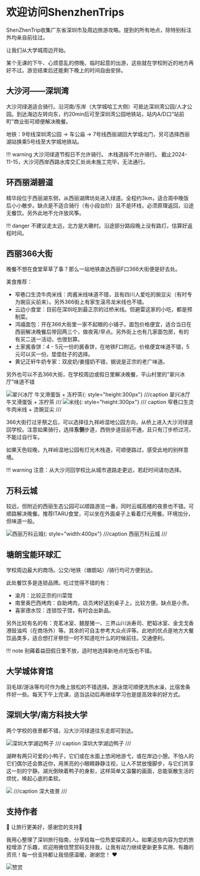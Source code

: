 # 欢迎访问ShenzhenTrips

ShenZhenTrip收集广东省深圳市及周边旅游攻略。提到的所有地点，除特别标注外均亲自前往过。

让我们从大学城周边开始。

某个无课的下午、心烦意乱的傍晚、临时起意的出游，这些就在学校附近的地方再好不过。游览结束后还能剩下晚上的时间自由安排。

## 大沙河——深圳湾

大沙河绿道适合骑行。沿河南/东岸（大学城哈工大侧）可抵达深圳湾公园/人才公园。到达海边左转向东，约20min后可至深圳湾公园地铁站，站内A/D口“站前町”商业街可顺便解决晚餐。

地铁：9号线深圳湾公园 -> 车公庙 -> 7号线西丽湖回大学城北门，另可选择西丽湖站换乘5号线至大学城地铁站。

!!! warning
    大沙河绿道节假日不允许骑行。
    木栈道段不允许骑行。
    截止2024-11-15，大沙河西岸西路水库交汇处尚未施工完毕，无法通行。

## 环西丽湖碧道

精华段位于西丽湖东侧，从西丽湖牌坊处进入绿道。全程约3km，适合周中晚饭后小小散步。缺点是不适合骑行（有小段台阶）且不是环线，必须原理返回，沿途无餐饮。另外此地不允许放风筝。

!!! danger
    不建议走太远，北方是大磡村。沿途部分路段晚上没有路灯。估算好返程时间。

## 西丽366大街

晚餐不想在食堂草草了事？那么一站地铁直达西丽F口366大街便是好去处。

美食推荐：

- 窄巷口生烫牛肉米线：肉酱米线味道不错，且有四川人爱吃的豌豆尖（有时专为豌豆尖前来）。另外366街上有家生滚吊龙米线也不错。
- 云边小食堂：目前在深圳吃到最正宗的过桥米线。但避雷这家的小吃，都是预制菜。
- 鸿禧面包：开在366大街里一家不起眼的小铺子。面包价格便宜，适合当日在西丽解决晚餐后带回两三个，做夜宵/早点。另外街上也有几家面包房，有的有买二送一活动，也很划算。
- 土家酱香饼：4 - 5元一份的酱香饼，在地铁F口附近。价格便宜味道不错，5元可以买一份。垫垫肚子的选择。 
- 黄记正轩牛奶专家：双皮奶/姜撞奶不错，据说是正宗的老广味道。

另外也可以不去366大街，在学校周边或假日里解决晚餐，平山村里的“翠兴冰厅”味道不错

![翠兴冰厅 牛叉滑蛋饭 + 冻柠茶](images/IMG_20241114_181348.jpg){: style="height:300px"}
///caption
翠兴冰厅 牛叉滑蛋饭 + 冻柠茶
///
![米线](images/窄巷口米线.jpg){: style="height:300px"}
/// caption
窄巷口生烫牛肉米线 + 烫豌豆尖
///

366大街打过牙祭之后，可以选择往九祥岭湿地公园方向，从桥上进入大沙河绿道回学校。注意如果骑行，选择**东侧**步道，西侧步道目前不通，且只有汀步桥过河，不能过自行车。

如果天色较晚，九祥岭湿地公园有灯光木栈道，可顺便路过，感受此地的别样意境。

!!! warning
    注意：从大沙河回学校比从城市道路走更远，若赶时间请勿选择。

## 万科云城

较远，但附近的西丽生态公园可以顺路游览一番，同时云城高楼的夜景也不错。可顺路解决晚餐。推荐ITARU食堂，可以坐在外面桌子上看着灯光用餐。环境加分，但味道一般。

![西丽万科云城](images/万科云城.jpg){: style="width:400px"}
///caption
西丽万科云城
///

## 塘朗宝能环球汇

学校周边最大的商场。公交/地铁（塘朗站）/骑行均可方便到达。

此处餐饮多是连锁品牌。吃过觉得不错的有：

- 渝月：比较正宗的川菜馆
- 南里奥巴西烤肉：自助烤肉，店员烤好送到桌子上，比较方便。缺点是小贵。
- 喜家德水饺：连锁饺子馆，有时会出新品。

另外比较有名的有：克茗冰室、麺屋猪一、三界山川派寿司、肥韬冰室、金戈戈香港豉油鸡（在商场外）等。其余的可自主参考大众点评等。此地的优点是地方大餐饮品类多，适合想打牙祭但一时不知道吃什么的时候前往。交通便利。

!!! note
    别薅着益田假日里不放，适时地选择新地点吃饭也不错。

## 大学城体育馆

羽毛球/游泳等均可作为晚上放松的不错选择。游泳馆可顺便洗热水澡，比宿舍条件好一些。每天下午上完课，适当运动后再继续学习也是提高效率的好方式。

## 深圳大学/南方科技大学

两个学校的夜景都不错，沿大沙河绿道往东走即可到达。

![深圳大学湖边鸭子](images/IMG_20241115_195923.jpg)
/// caption
深圳大学湖边鸭子
///

湖畔有两只可爱的小鸭子，它们或在水面上悠闲地游弋，或在岸边小憩。不怕人的它们偶尔还会靠近你，用黑亮的小眼睛静静注视，让人不禁放慢脚步，与它们共享这一刻的宁静。湖光倒映着鸭子的身影，这样简单又温馨的画面，总能驱散生活的烦忧，唤起心底的柔软。

![](images/微信图片_20241115223223.jpg)
///caption
深大夜景
///

## 支持作者
🌟 让旅行更美好，感谢您的支持🌟

我用心整理了深圳旅行指南，分享给每一位热爱探索的人。如果这些内容为您的旅程增添了乐趣，欢迎用微信赞赏码支持我，让我有动力继续更新更多实用、有趣的资讯！每一份支持都让我倍感温暖，谢谢您！ ❤️

![赞赏](images/赞赏码.jpg)